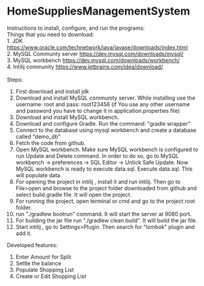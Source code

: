 # HomeSuppliesManagementSystem
Instructions to install, configure, and run the programs: </br>
  Things that you need to download:</br>
    1. JDK https://www.oracle.com/technetwork/java/javase/downloads/index.html </br>
    2. MySQL Communty server https://dev.mysql.com/downloads/mysql/ </br>
    3. MySQL workbench https://dev.mysql.com/downloads/workbench/ </br>
    4. Intilij community https://www.jetbrains.com/idea/download/ </br>
 </br>
 Steps: 
  1. First download and install jdk </br>
  2. Download and install MySQL community server. While installing use the username: root and pass: root123456 (if You use 
  any other username and password you have to change it in application.properties file) </br>
  3. Download and install MySQL workbench. </br>
  4. Download and configure Gradle. Run the command: "gradle wrapper"
  4. Connect to the database using mysql workbench and create a database called "demo_db" </br>
  5. Fetch the code from github. </br>
  6. Open MySQL workbench. Make sure MySQL workbench is configured to run Update and Delete command. In order to do so, go to MySQL workbench -> preferences -> SQL Editor -> Untick Safe Update. Now MySQL workbench is ready to execute data.sql. Execute data.sql. This will populate data.
  7. For opening the project in intilij , install it and run intilij. Then go to File>open and browse to the project folder downloaded
  from github and select build.gradle file. It will open the project. </br>
  8. For running the project, open terminal or cmd and go to the project root folder. </br>
  9. run "./gradlew bootrun" command. It will start the server at 9080 port. </br>
  10. For building the jar file run "./gradlew clean build". It will build the jar file.</br>
  11. Start intilij , go to Settings>Plugin. Then search for "lombok" plugin and add it.
  

Developed features:
1. Enter Amount for Split
2. Settle the balance
3. Populate Shopping List
4. Create or Edit Shopping List
 
